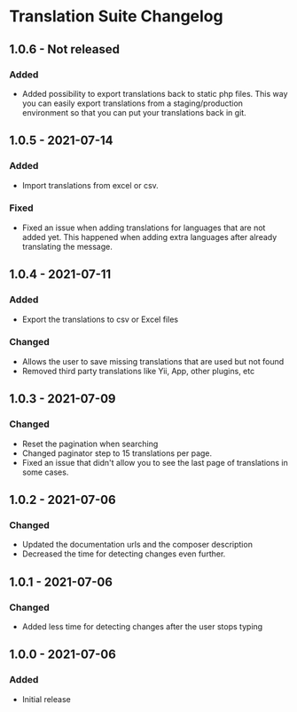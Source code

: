 # Translation Suite Changelog

## 1.0.6 - Not released
### Added
- Added possibility to export translations back to static php files. 
  This way you can easily export translations from a staging/production environment so that you can put your translations back in git.

## 1.0.5 - 2021-07-14
### Added
- Import translations from excel or csv.

### Fixed
- Fixed an issue when adding translations for languages that are not added yet. 
  This happened when adding extra languages after already translating the message.

## 1.0.4 - 2021-07-11
### Added
- Export the translations to csv or Excel files
### Changed
- Allows the user to save missing translations that are used but not found
- Removed third party translations like Yii, App, other plugins, etc

## 1.0.3 - 2021-07-09
### Changed
- Reset the pagination when searching
- Changed paginator step to 15 translations per page.
- Fixed an issue that didn't allow you to see the last page of translations in some cases.

## 1.0.2 - 2021-07-06
### Changed
- Updated the documentation urls and the composer description
- Decreased the time for detecting changes even further.

## 1.0.1 - 2021-07-06
### Changed
- Added less time for detecting changes after the user stops typing

## 1.0.0 - 2021-07-06
### Added
- Initial release